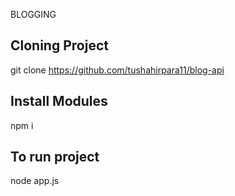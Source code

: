 BLOGGING

Cloning Project 
-----------------
git clone https://github.com/tushahirpara11/blog-api

Install Modules
------------------
npm i

To run project
------------------
node app.js